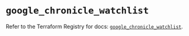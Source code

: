 # `google_chronicle_watchlist`

Refer to the Terraform Registry for docs: [`google_chronicle_watchlist`](https://registry.terraform.io/providers/hashicorp/google-beta/6.23.0/docs/resources/google_chronicle_watchlist).
